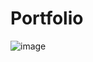 # Portfolio

![image](https://github.com/Demivdm/Portfolio-Demi-van-der-Maarl/assets/112861166/8d84279b-5414-4711-b44e-477221327695)
